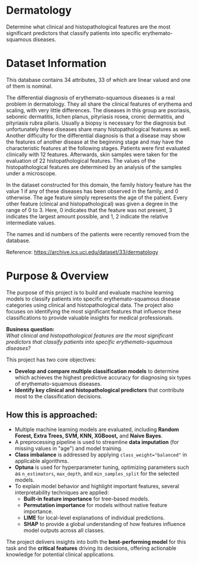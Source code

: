 # Dermatology
Determine what clinical and histopathological features are the most significant predictors that classify patients into specific erythemato-squamous diseases.

# Dataset Information

This database contains 34 attributes, 33 of which are linear valued and one of them is nominal. 

The differential diagnosis of erythemato-squamous diseases is a real problem in dermatology. They all share the clinical features of erythema and scaling, with very little differences. The diseases in this group are psoriasis, seboreic dermatitis, lichen planus, pityriasis rosea, cronic dermatitis, and pityriasis rubra pilaris. Usually a biopsy is necessary for the diagnosis but unfortunately these diseases share many histopathological features as well. Another difficulty for the differential diagnosis is that a disease may show the features of another disease at the beginning stage and may have the characteristic features at the following stages. Patients were first evaluated clinically with 12 features. Afterwards, skin samples were taken for the evaluation of 22 histopathological features. The values of the histopathological features are determined by an analysis of the samples under a microscope. 

In the dataset constructed for this domain, the family history feature has the value 1 if any of these diseases has been observed in the family, and 0 otherwise. The age feature simply represents the age of the patient. Every other feature (clinical and histopathological) was given a degree in the range of 0 to 3. Here, 0 indicates that the feature was not present, 3 indicates the largest amount possible, and 1, 2 indicate the relative intermediate values.

The names and id numbers of the patients were recently removed from the database.

Reference: https://archive.ics.uci.edu/dataset/33/dermatology

# Purpose & Overview

The purpose of this project is to build and evaluate machine learning models to classify patients into specific erythemato-squamous disease categories using clinical and histopathological data. The project also focuses on identifying the most significant features that influence these classifications to provide valuable insights for medical professionals.

**Business question:**  
*What clinical and histopathological features are the most significant predictors that classify patients into specific erythemato-squamous diseases?*

This project has two core objectives:
- **Develop and compare multiple classification models** to determine which achieves the highest predictive accuracy for diagnosing six types of erythemato-squamous diseases.
- **Identify key clinical and histopathological predictors** that contribute most to the classification decisions.

## How this is approached:

- Multiple machine learning models are evaluated, including **Random Forest, Extra Trees, SVM, KNN, XGBoost,** and **Naive Bayes**.
- A preprocessing pipeline is used to streamline **data imputation** (for missing values in "age") and model training.
- **Class imbalance** is addressed by applying `class_weight="balanced"` in applicable algorithms.
- **Optuna** is used for hyperparameter tuning, optimizing parameters such as `n_estimators`, `max_depth`, and `min_samples_split` for the selected models.
- To explain model behavior and highlight important features, several interpretability techniques are applied:
  - **Built-in feature importance** for tree-based models.
  - **Permutation importance** for models without native feature importance.
  - **LIME** for local-level explanations of individual predictions.
  - **SHAP** to provide a global understanding of how features influence model outputs across all classes.

The project delivers insights into both the **best-performing model** for this task and the **critical features** driving its decisions, offering actionable knowledge for potential clinical applications.


